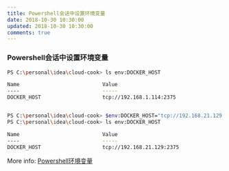 ```yaml
---
title: Powershell会话中设置环境变量
date: 2018-10-30 10:30:00
updated: 2018-10-30 10:30:00
comments: true
---
```


### Powershell会话中设置环境变量
``` bash
PS C:\personal\idea\cloud-cook> ls env:DOCKER_HOST

Name                           Value
----                           -----
DOCKER_HOST                    tcp://192.168.1.114:2375


PS C:\personal\idea\cloud-cook> $env:DOCKER_HOST="tcp://192.168.21.129:2375"   # 在当前会话中创建DOCKER_HOST环境变量
PS C:\personal\idea\cloud-cook> ls env:DOCKER_HOST

Name                           Value
----                           -----
DOCKER_HOST                    tcp://192.168.21.129:2375
```

More info: [Powershell环境变量](https://www.pstips.net/powershell-environment-variables.html)